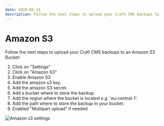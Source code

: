 ```yaml
---
date: 2020-05-14
description: Follow the next steps to upload your Craft CMS backups to an Amazon S3 Bucket
---
```


# Amazon S3

Follow the next steps to upload your Craft CMS backups to an Amazon S3 Bucket:

1.  Click on "Settings"
2.  Click on "Amazon S3"
3.  Enable Amazon S3
4.  Add the amazon s3 key.
5.  Add the amazon S3 secret.
6.  Add a bucket where to store the backup.
7.  Add the region where the bucket is located e.g. 'eu-central-1'.
8.  Add the path where to store the backup in your bucket.
9.  Enabled "Multipart upload" if needed

![Amazon s3 settings](https://enupal.com/assets/docs/9-enupal-backup-docs.png)